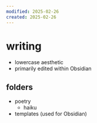 ```yaml
---
modified: 2025-02-26
created: 2025-02-26
---
```

# writing

- lowercase aesthetic
- primarily edited within Obsidian

## folders

- poetry
    - haiku
- templates (used for Obsidian)
